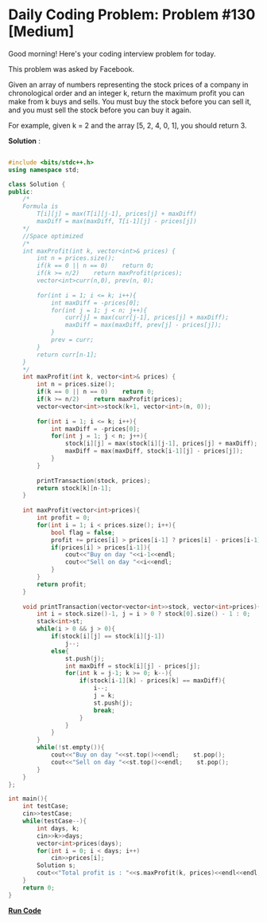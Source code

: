 
# Daily Coding Problem: Problem #130 [Medium]

Good morning! Here's your coding interview problem for today.

This problem was asked by Facebook.

Given an array of numbers representing the stock prices of a company in chronological order and an integer k, return the maximum profit you can make from k buys and sells. You must buy the stock before you can sell it, and you must sell the stock before you can buy it again.

For example, given k = 2 and the array [5, 2, 4, 0, 1], you should return 3.

**Solution** :

```cpp

#include <bits/stdc++.h>
using namespace std;

class Solution {
public:
    /*
    Formula is
        T[i][j] = max(T[i][j-1], prices[j] + maxDiff)
        maxDiff = max(maxDiff, T[i-1][j] - prices[j])
    */
    //Space optimized 
    /*
    int maxProfit(int k, vector<int>& prices) {
        int n = prices.size();
        if(k == 0 || n == 0)    return 0;
        if(k >= n/2)    return maxProfit(prices);
        vector<int>curr(n,0), prev(n, 0);
        
        for(int i = 1; i <= k; i++){
            int maxDiff = -prices[0];
            for(int j = 1; j < n; j++){
                curr[j] = max(curr[j-1], prices[j] + maxDiff);
                maxDiff = max(maxDiff, prev[j] - prices[j]);
            }
            prev = curr;
        }
        return curr[n-1];
    }
    */
    int maxProfit(int k, vector<int>& prices) {
        int n = prices.size();
        if(k == 0 || n == 0)    return 0;
        if(k >= n/2)    return maxProfit(prices);
        vector<vector<int>>stock(k+1, vector<int>(n, 0));
        
        for(int i = 1; i <= k; i++){
            int maxDiff = -prices[0];
            for(int j = 1; j < n; j++){
                stock[i][j] = max(stock[i][j-1], prices[j] + maxDiff);
                maxDiff = max(maxDiff, stock[i-1][j] - prices[j]);
            }
        }
        
        printTransaction(stock, prices);
        return stock[k][n-1];
    }
    
    int maxProfit(vector<int>prices){
        int profit = 0;
        for(int i = 1; i < prices.size(); i++){
            bool flag = false;
            profit += prices[i] > prices[i-1] ? prices[i] - prices[i-1]: 0;
            if(prices[i] > prices[i-1]){
                cout<<"Buy on day "<<i-1<<endl;
                cout<<"Sell on day "<<i<<endl;
            }
        }
        return profit;
    }
    
    void printTransaction(vector<vector<int>>stock, vector<int>prices){
        int i = stock.size()-1, j = i > 0 ? stock[0].size() - 1 : 0;
        stack<int>st;
        while(i > 0 && j > 0){
            if(stock[i][j] == stock[i][j-1])
                j--;
            else{
                st.push(j);
                int maxDiff = stock[i][j] - prices[j];
                for(int k = j-1; k >= 0; k--){
                    if(stock[i-1][k] - prices[k] == maxDiff){
                        i--;
                        j = k;
                        st.push(j);
                        break;
                    }
                }
            }
        }
        while(!st.empty()){
            cout<<"Buy on day "<<st.top()<<endl;    st.pop();
            cout<<"Sell on day "<<st.top()<<endl;    st.pop();
        }
    }
};

int main(){
    int testCase;
    cin>>testCase;
    while(testCase--){
        int days, k;
        cin>>k>>days;
        vector<int>prices(days);
        for(int i = 0; i < days; i++)
            cin>>prices[i];
        Solution s;
        cout<<"Total profit is : "<<s.maxProfit(k, prices)<<endl<<endl;
    }
    return 0;
}

```

**[Run Code](https://ide.geeksforgeeks.org/gg1zTY8XG3)**